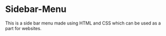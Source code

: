 # Sidebar-Menu
This is a side bar menu made using HTML and CSS which can be used as a part for websites.
